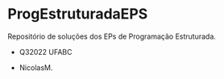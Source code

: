 # ProgEstruturadaEPS

Repositório de soluções dos EPs de Programação Estruturada.
- Q32022 UFABC

- NicolasM.
